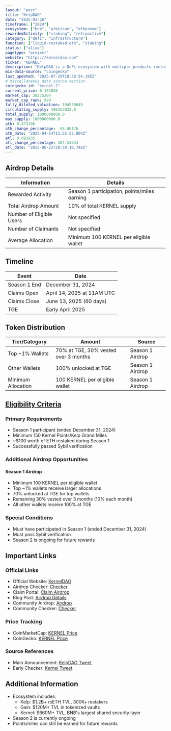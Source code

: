 ```yaml
---
layout: "post"
title: "KelpDAO"
date: "2025-03-26"
timeframe: ["2024"]
ecosystem: ["bnb", "arbitrum", "ethereum"]
rewardedActivity: ["staking", "retroactive"]
category: ["defi", "infrastructure"]
function: ["liquid-restaked-eth", "staking"]
status: ["alive"]
pagetype: "project"
website: "https://kerneldao.com"
ticker: "KERNEL"
description: "KelpDAO is a DeFi ecosystem with multiple products including Kelp (rsETH), Gain (tokenized vaults), and Kernel (shared security layer), currently managing ~$2B in assets."
mis-data-source: "coingecko"
last_updated: "2025-07-29T18:30:54.195Z"
# miscellaneous data source section
coingecko_id: "kernel-2"
current_price: 0.194836
market_cap: 38275264
market_cap_rank: 920
fully_diluted_valuation: 194930849
circulating_supply: 196353035.0
total_supply: 1000000000.0
max_supply: 1000000000.0
ath: 0.473196
ath_change_percentage: -58.80176
ath_date: "2025-04-14T11:55:52.804Z"
atl: 0.093935
atl_change_percentage: 107.53634
atl_date: "2025-06-22T20:30:10.748Z"
---
```


## Airdrop Details

| Information              | Details                                                     |
| ------------------------ | ----------------------------------------------------------- |
| Rewarded Activity        | Season 1 participation, points/miles earning                |
| Total Airdrop Amount     | 10% of total KERNEL supply                                  |
| Number of Eligible Users | Not specified                                               |
| Number of Claimants      | Not specified                                               |
| Average Allocation       | Minimum 100 KERNEL per eligible wallet                      |

## Timeline

| Event               | Date                                           |
| ------------------- | ---------------------------------------------- |
| Season 1 End        | December 31, 2024                              |
| Claims Open         | April 14, 2025 at 11AM UTC                     |
| Claims Close        | June 13, 2025 (60 days)                        |
| TGE                 | Early April 2025                               |

## Token Distribution

| Tier/Category      | Amount                                   | Source                    |
| ------------------ | ---------------------------------------- | ------------------------- |
| Top ~1% Wallets    | 70% at TGE, 30% vested over 3 months     | Season 1 Airdrop          |
| Other Wallets      | 100% unlocked at TGE                      | Season 1 Airdrop          |
| Minimum Allocation | 100 KERNEL per eligible wallet            | Season 1 Airdrop          |

## [Eligibility Criteria](https://x.com/KelpDAO/status/1911738596895182945)

### Primary Requirements

- Season 1 participant (ended December 31, 2024)
- Minimum 150 Kernel Points/Kelp Grand Miles
- ~$100 worth of ETH restaked during Season 1
- Successfully passed Sybil verification

### Additional Airdrop Opportunities

#### Season 1 Airdrop
- Minimum 100 KERNEL per eligible wallet
- Top ~1% wallets receive larger allocations
- 70% unlocked at TGE for top wallets
- Remaining 30% vested over 3 months (10% each month)
- All other wallets receive 100% at TGE

### Special Conditions

- Must have participated in Season 1 (ended December 31, 2024)
- Must pass Sybil verification
- Season 2 is ongoing for future rewards

## Important Links

### Official Links

- Official Website: [KernelDAO](https://kerneldao.com)
- Airdrop Checker: [Checker](https://kerneldao.com/airdrop-checker)
- Claim Portal: [Claim Airdrop](https://kerneldao.com/claim-airdrop)
- Blog Post: [Airdrop Details](https://blogs.kerneldao.com/blog/kernel-airdrop-early-checker-is-live)
- Community Airdrop: [Airdrop](https://kernel.community/airdrop)
- Community Checker: [Checker](https://kernel.community/checker)

### Price Tracking

- CoinMarketCap: [KERNEL Price](https://coinmarketcap.com/currencies/kerneldao/)
- CoinGecko: [KERNEL Price](https://www.coingecko.com/en/coins/kernel-2)

### Source References

- Main Announcement: [KelpDAO Tweet](https://x.com/KelpDAO/status/1911738596895182945)
- Early Checker: [Kernel Tweet](https://x.com/kernel_dao/status/1904580544140349824)


## Additional Information

- Ecosystem includes:
  - Kelp: $1.2B+ rsETH TVL, 300K+ restakers
  - Gain: $120M+ TVL in tokenized vaults
  - Kernel: $660M+ TVL, BNB's largest shared security layer
- Season 2 is currently ongoing
- Points/miles can still be earned for future rewards